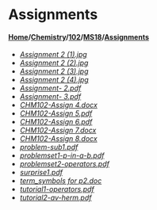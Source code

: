 # Assignments
#### [Home](../../../..)\/[Chemistry](../../..)\/[102](../..)\/[MS18](..)\/[Assignments]()
- [_Assignment 2 (1).jpg_](Assignment%202%20(1).jpg)
- [_Assignment 2 (2).jpg_](Assignment%202%20(2).jpg)
- [_Assignment 2 (3).jpg_](Assignment%202%20(3).jpg)
- [_Assignment 2 (4).jpg_](Assignment%202%20(4).jpg)
- [_Assignment- 2.pdf_](Assignment-%202.pdf)
- [_Assignment- 3.pdf_](Assignment-%203.pdf)
- [_CHM102-Assign 4.docx_](CHM102-Assign%204.docx)
- [_CHM102-Assign 5.pdf_](CHM102-Assign%205.pdf)
- [_CHM102-Assign 6.pdf_](CHM102-Assign%206.pdf)
- [_CHM102-Assign 7.docx_](CHM102-Assign%207.docx)
- [_CHM102-Assign 8.docx_](CHM102-Assign%208.docx)
- [_problem-sub1.pdf_](problem-sub1.pdf)
- [_problemset1-p-in-a-b.pdf_](problemset1-p-in-a-b.pdf)
- [_problemset2-operators.pdf_](problemset2-operators.pdf)
- [_surprise1.pdf_](surprise1.pdf)
- [_term_symbols for p2.doc_](term_symbols%20for%20p2.doc)
- [_tutorial1-operators.pdf_](tutorial1-operators.pdf)
- [_tutorial2-av-herm.pdf_](tutorial2-av-herm.pdf)
